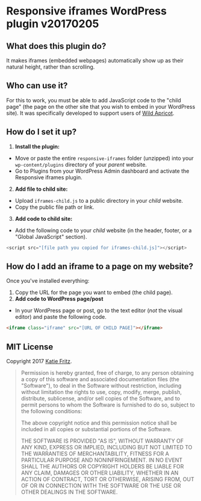 # Responsive iframes WordPress plugin v20170205

## What does this plugin do?
It makes iframes (embedded webpages) automatically show up as their natural height, rather than scrolling.

## Who can use it?
For this to work, you must be able to add JavaScript code to the "child page" (the page on the other site that you wish to embed in your WordPress site). It was specifically developed to support users of [Wild Apricot](https://wildapricot.com).

## How do I set it up?
1. **Install the plugin:**
  - Move or paste the entire `responsive-iframes` folder (unzipped) into your `wp-content/plugins` directory of your _parent_ website.
  - Go to Plugins from your WordPress Admin dashboard and activate the Responsive iframes plugin.
2. **Add file to child site:**
  - Upload `iframes-child.js` to a public directory in your _child_ website.
  - Copy the public file path or link.
3. **Add code to child site:**
  - Add the following code to your _child_ website (in the header, footer, or a "Global JavaScript" section).
  ```js
  <script src="[file path you copied for iframes-child.js]"></script>
  ```

## How do I add an iframe to a page on my website?
Once you've installed everything:

1. Copy the URL for the page you want to embed (the child page).
2. **Add code to WordPress page/post**
  - In your WordPress page or post, go to the text editor (_not_ the visual editor) and paste the following code.
  ```html
  <iframe class="iframe" src="[URL OF CHILD PAGE]"></iframe>
  ```

## MIT License
Copyright 2017 [Katie Fritz](http://katiemfritz.com).

>Permission is hereby granted, free of charge, to any person obtaining a copy of this software and associated documentation files (the "Software"), to deal in the Software without restriction, including without limitation the rights to use, copy, modify, merge, publish, distribute, sublicense, and/or sell copies of the Software, and to permit persons to whom the Software is furnished to do so, subject to the following conditions:
>
>The above copyright notice and this permission notice shall be included in all copies or substantial portions of the Software.
>
>THE SOFTWARE IS PROVIDED "AS IS", WITHOUT WARRANTY OF ANY KIND, EXPRESS OR IMPLIED, INCLUDING BUT NOT LIMITED TO THE WARRANTIES OF MERCHANTABILITY, FITNESS FOR A PARTICULAR PURPOSE AND NONINFRINGEMENT. IN NO EVENT SHALL THE AUTHORS OR COPYRIGHT HOLDERS BE LIABLE FOR ANY CLAIM, DAMAGES OR OTHER LIABILITY, WHETHER IN AN ACTION OF CONTRACT, TORT OR OTHERWISE, ARISING FROM, OUT OF OR IN CONNECTION WITH THE SOFTWARE OR THE USE OR OTHER DEALINGS IN THE SOFTWARE.
